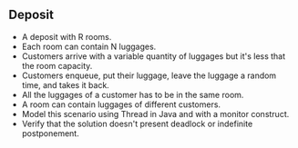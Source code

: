 ## Deposit
- A deposit with R rooms.
- Each room can contain N luggages.
- Customers arrive with a variable quantity of luggages but it's less that the room capacity.
- Customers enqueue, put their luggage, leave the luggage a random time, and takes it back.
- All the luggages of a customer has to be in the same room.
- A room can contain luggages of different customers.
- Model this scenario using Thread in Java and with a monitor construct.
- Verify that the solution doesn't present deadlock or indefinite postponement.

